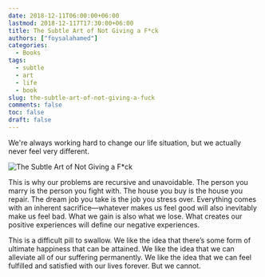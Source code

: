 ```yaml
---
date: 2018-12-11T06:00:00+06:00
lastmod: 2018-12-117T17:30:00+06:00
title: The Subtle Art of Not Giving a F*ck
authors: ["foysalahamed"]
categories:
  - Books
tags:
  - subtle
  - art
  - life
  - book
slug: the-subtle-art-of-not-giving-a-fuck
comments: false
toc: false
draft: false
---
```

We're always working hard to change our life situation, but we actually never feel very different.

![The Subtle Art of Not Giving a F*ck](/images/blog/the-subtle-art-of-not-giving-a-fuck.jpg)

This is why our problems are recursive and unavoidable. The person you marry is the person you fight with. The house you buy is the house you repair. The dream job you take is the job you stress over. Everything comes with an inherent sacrifice—whatever makes us feel good will also inevitably make us feel bad. What we gain is also what we lose. What creates our positive experiences will define our negative experiences.

This is a difficult pill to swallow. We like the idea that there’s some form of ultimate happiness that can be attained. We like the idea that we can alleviate all of our suffering permanently. We like the idea that we can feel fulfilled and satisfied with our lives forever. But we cannot.
